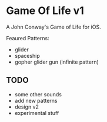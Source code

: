 # Game Of Life v1

A John Conway's Game of Life for iOS.

Feaured Patterns:
 - glider
 - spaceship
 - gopher glider gun (infinite pattern)

TODO
---------------

- some other sounds
- add new patterns
- design v2
- experimental stuff
